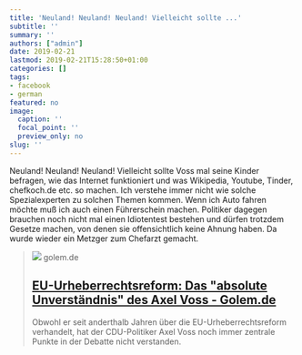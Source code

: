 ```yaml
---
title: 'Neuland! Neuland! Neuland! Vielleicht sollte ...'
subtitle: ''
summary: ''
authors: ["admin"]
date: 2019-02-21
lastmod: 2019-02-21T15:28:50+01:00
categories: []
tags:
- facebook
- german
featured: no
image:
  caption: ''
  focal_point: ''
  preview_only: no
slug: ''
---
```

Neuland! Neuland! Neuland! Vielleicht sollte Voss mal seine Kinder befragen, wie das Internet funktioniert und was Wikipedia, Youtube, Tinder, chefkoch.de etc. so machen. Ich verstehe immer nicht wie solche Spezialexperten zu solchen Themen kommen. Wenn ich Auto fahren möchte muß ich auch einen Führerschein machen. Politiker dagegen brauchen noch nicht mal einen Idiotentest bestehen und dürfen trotzdem Gesetze machen, von denen sie offensichtlich keine Ahnung haben. Da wurde wieder ein Metzger zum Chefarzt gemacht.
> [![](https://www.golem.de/1902/139511-187858-187857_rc.jpg)](https://www.golem.de/news/eu-urheberrechtsreform-das-absolute-unverstaendnis-des-axel-voss-1902-139511.html)
> golem.de
> ## [EU-Urheberrechtsreform: Das "absolute Unverständnis" des Axel Voss - Golem.de](https://www.golem.de/news/eu-urheberrechtsreform-das-absolute-unverstaendnis-des-axel-voss-1902-139511.html)
>
>Obwohl er seit anderthalb Jahren über die EU-Urheberrechtsreform verhandelt, hat der CDU-Politiker Axel Voss noch immer zentrale Punkte in der Debatte nicht verstanden.


